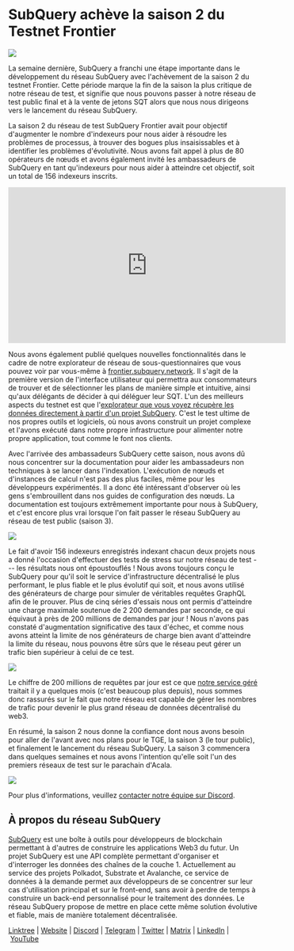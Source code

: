 # SubQuery achève la saison 2 du Testnet Frontier

![](https://miro.medium.com/max/1400/1*kXtqTMe8HlsI6BZ98o86pA.png)

La semaine dernière, SubQuery a franchi une étape importante dans le développement du réseau SubQuery avec l'achèvement de la saison 2 du testnet Frontier. Cette période marque la fin de la saison la plus critique de notre réseau de test, et signifie que nous pouvons passer à notre réseau de test public final et à la vente de jetons SQT alors que nous nous dirigeons vers le lancement du réseau SubQuery.

La saison 2 du réseau de test SubQuery Frontier avait pour objectif d'augmenter le nombre d'indexeurs pour nous aider à résoudre les problèmes de processus, à trouver des bogues plus insaisissables et à identifier les problèmes d'évolutivité. Nous avons fait appel à plus de 80 opérateurs de nœuds et avons également invité les ambassadeurs de SubQuery en tant qu'indexeurs pour nous aider à atteindre cet objectif, soit un total de 156 indexeurs inscrits.

<iframe width="560" height="315" src="https://www.youtube.com/embed/6fBqDRcedIU" title="Lecteur vidéo YouTube" frameborder="0" allow="accelerometer; autoplay; clipboard-write; encrypted-media; gyroscope; picture-in-picture" allowfullscreen></iframe>

Nous avons également publié quelques nouvelles fonctionnalités dans le cadre de notre explorateur de réseau de sous-questionnaires que vous pouvez voir par vous-même à [frontier.subquery.network](https://frontier.subquery.network/). Il s'agit de la première version de l'interface utilisateur qui permettra aux consommateurs de trouver et de sélectionner les plans de manière simple et intuitive, ainsi qu'aux délégants de décider à qui déléguer leur SQT. L'un des meilleurs aspects du testnet est que l'[explorateur que vous voyez récupère les données directement à partir d'un projet SubQuery](https://explorer.subquery.network/subquery/subquery/subquery-network-query-registry). C'est le test ultime de nos propres outils et logiciels, où nous avons construit un projet complexe et l'avons exécuté dans notre propre infrastructure pour alimenter notre propre application, tout comme le font nos clients.

Avec l'arrivée des ambassadeurs SubQuery cette saison, nous avons dû nous concentrer sur la documentation pour aider les ambassadeurs non techniques à se lancer dans l'indexation. L'exécution de nœuds et d'instances de calcul n'est pas des plus faciles, même pour les développeurs expérimentés. Il a donc été intéressant d'observer où les gens s'embrouillent dans nos guides de configuration des nœuds. La documentation est toujours extrêmement importante pour nous à SubQuery, et c'est encore plus vrai lorsque l'on fait passer le réseau SubQuery au réseau de test public (saison 3).

![](https://miro.medium.com/max/1400/1*tbjBhu9ZIlPObx0FCTURAw.png)

Le fait d'avoir 156 indexeurs enregistrés indexant chacun deux projets nous a donné l'occasion d'effectuer des tests de stress sur notre réseau de test --- les résultats nous ont époustouflés ! Nous avons toujours conçu le SubQuery pour qu'il soit le service d'infrastructure décentralisé le plus performant, le plus fiable et le plus évolutif qui soit, et nous avons utilisé des générateurs de charge pour simuler de véritables requêtes GraphQL afin de le prouver. Plus de cinq séries d'essais nous ont permis d'atteindre une charge maximale soutenue de 2 200 demandes par seconde, ce qui équivaut à près de 200 millions de demandes par jour ! Nous n'avons pas constaté d'augmentation significative des taux d'échec, et comme nous avons atteint la limite de nos générateurs de charge bien avant d'atteindre la limite du réseau, nous pouvons être sûrs que le réseau peut gérer un trafic bien supérieur à celui de ce test.

![](https://miro.medium.com/max/1400/0*6IwiiZtVBsdkN5m2)

Le chiffre de 200 millions de requêtes par jour est ce que [notre service géré](https://subquery.network/managedservices) traitait il y a quelques mois (c'est beaucoup plus depuis), nous sommes donc rassurés sur le fait que notre réseau est capable de gérer les nombres de trafic pour devenir le plus grand réseau de données décentralisé du web3.

En résumé, la saison 2 nous donne la confiance dont nous avons besoin pour aller de l'avant avec nos plans pour le TGE, la saison 3 (le tour public), et finalement le lancement du réseau SubQuery. La saison 3 commencera dans quelques semaines et nous avons l'intention qu'elle soit l'un des premiers réseaux de test sur le parachain d'Acala.

![](https://miro.medium.com/max/1400/0*v0HJOJxr4mphJ5dy)

Pour plus d'informations, veuillez [contacter notre équipe sur Discord](https://discord.com/invite/subquery).

## À propos du réseau SubQuery

[SubQuery](https://subquery.network/) est une boîte à outils pour développeurs de blockchain permettant à d'autres de construire les applications Web3 du futur. Un projet SubQuery est une API complète permettant d'organiser et d'interroger les données des chaînes de la couche 1. Actuellement au service des projets Polkadot, Substrate et Avalanche, ce service de données à la demande permet aux développeurs de se concentrer sur leur cas d'utilisation principal et sur le front-end, sans avoir à perdre de temps à construire un back-end personnalisé pour le traitement des données. Le réseau SubQuery propose de mettre en place cette même solution évolutive et fiable, mais de manière totalement décentralisée.

​​​​[Linktree](https://linktr.ee/subquerynetwork) | [Website](https://subquery.network/) | [Discord](https://discord.com/invite/78zg8aBSMG) | [Telegram](https://t.me/subquerynetwork) | [Twitter](https://twitter.com/subquerynetwork) | [Matrix](https://matrix.to/#/#subquery:matrix.org) | [LinkedIn](https://www.linkedin.com/company/subquery) | [YouTube](https://www.youtube.com/channel/UCi1a6NUUjegcLHDFLr7CqLw)
